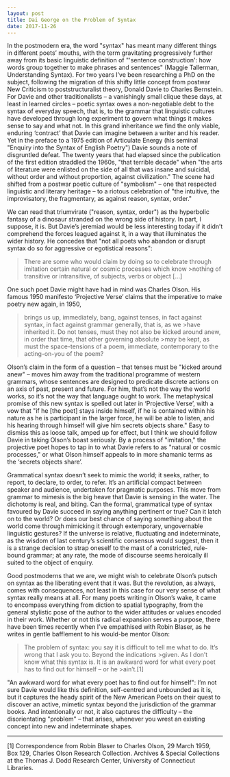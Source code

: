 ```yaml
---
layout: post
title: Dai George on the Problem of Syntax
date: 2017-11-26
---
```

In the postmodern era, the word "syntax" has meant many different things in different poets’ mouths, with the term gravitating progressively further away from its basic linguistic definition of "'sentence construction': how words group together to make phrases and sentences" (Maggie Tallerman, Understanding Syntax). For two years I’ve been researching a PhD on the subject, following the migration of this shifty little concept from postwar New Criticism to poststructuralist theory, Donald Davie to Charles Bernstein. For Davie and other traditionalists – a vanishingly small clique these days, at least in learned circles – poetic syntax owes a non-negotiable debt to the syntax of everyday speech, that is, to the grammar that linguistic cultures have developed through long experiment to govern what things it makes sense to say and what not. In this grand inheritance we find the only viable, enduring ‘contract’ that Davie can imagine between a writer and his reader. Yet in the preface to a 1975 edition of Articulate Energy (his seminal "Enquiry into the Syntax of English Poetry") Davie sounds a note of disgruntled defeat. The twenty years that had elapsed since the publication of the first edition straddled the 1960s, "that terrible decade" when "the arts of literature were enlisted on the side of all that was insane and suicidal, without order and without proportion, against civilization." The scene had shifted from a postwar poetic culture of "symbolism" – one that respected linguistic and literary heritage – to a riotous celebration of "the intuitive, the improvisatory, the fragmentary, as against reason, syntax, order."
 
We can read that triumvirate ("reason, syntax, order") as the hyperbolic fantasy of a dinosaur stranded on the wrong side of history. In part, I suppose, it is. But Davie’s jeremiad would be less interesting today if it didn’t comprehend the forces leagued against it, in a way that illuminates the wider history. He concedes that "not all poets who abandon or disrupt syntax do so for aggressive or egotistical reasons":
 
>There are some who would claim by doing so to celebrate through imitation certain natural or cosmic processes which know >nothing of transitive or intransitive, of subjects, verbs or object […]
 
One such poet Davie might have had in mind was Charles Olson. His famous 1950 manifesto ‘Projective Verse’ claims that the imperative to make poetry new again, in 1950,
 
>brings us up, immediately, bang, against tenses, in fact against syntax, in fact against grammar generally, that is, as we >have inherited it. Do not tenses, must they not also be kicked around anew, in order that time, that other governing absolute >may be kept, as must the space-tensions of a poem, immediate, contemporary to the acting-on-you of the poem?
 
Olson’s claim in the form of a question – that tenses must be "kicked around anew" – moves him away from the traditional programme of western grammars, whose sentences are designed to predicate discrete actions on an axis of past, present and future. For him, that’s not the way the world works, so it’s not the way that language ought to work. The metaphysical promise of this new syntax is spelled out later in ‘Projective Verse’, with a vow that "if he [the poet] stays inside himself, if he is contained within his nature as he is participant in the larger force, he will be able to listen, and his hearing through himself will give him secrets objects share." Easy to dismiss this as loose talk, amped up for effect, but I think we should follow Davie in taking Olson’s boast seriously. By a process of "imitation," the projective poet hopes to tap in to what Davie refers to as "natural or cosmic processes," or what Olson himself appeals to in more shamanic terms as the ‘secrets objects share’.
 
Grammatical syntax doesn’t seek to mimic the world; it seeks, rather, to report, to declare, to order, to refer. It’s an artificial compact between speaker and audience, undertaken for pragmatic purposes. This move from grammar to mimesis is the big heave that Davie is sensing in the water. The dichotomy is real, and biting. Can the formal, grammatical type of syntax favoured by Davie succeed in saying anything pertinent or true? Can it latch on to the world? Or does our best chance of saying something about the world come through mimicking it through extemporary, ungovernable linguistic gestures? If the universe is relative, fluctuating and indeterminate, as the wisdom of last century’s scientific consensus would suggest, then it is a strange decision to strap oneself to the mast of a constricted, rule-bound grammar; at any rate, the mode of discourse seems heroically ill suited to the object of enquiry.
 
Good postmoderns that we are, we might wish to celebrate Olson’s putsch on syntax as the liberating event that it was. But the revolution, as always, comes with consequences, not least in this case for our very sense of what syntax really means at all. For many poets writing in Olson’s wake, it came to encompass everything from diction to spatial typography, from the general stylistic pose of the author to the wider attitudes or values encoded in their work. Whether or not this radical expansion serves a purpose, there have been times recently when I’ve empathised with Robin Blaser, as he writes in gentle bafflement to his would-be mentor Olson:
 
>The problem of syntax: you say it is difficult to tell me what to do. It’s wrong that I ask you to. Beyond the indications >given. As I don’t know what this syntax is. It is an awkward word for what every poet has to find out for himself – or he >ain’t.[1]
 
"An awkward word for what every poet has to find out for himself": I’m not sure Davie would like this definition, self-centred and unbounded as it is, but it captures the heady spirit of the New American Poets on their quest to discover an active, mimetic syntax beyond the jurisdiction of the grammar books. And intentionally or not, it also captures the difficulty – the disorientating "problem" – that arises, whenever you wrest an existing concept into new and indeterminate shapes.  
  
____
[1] Correspondence from Robin Blaser to Charles Olson, 29 March 1959, Box 129, Charles Olson Research Collection. Archives & Special Collections at the Thomas J. Dodd Research Center, University of Connecticut Libraries.
